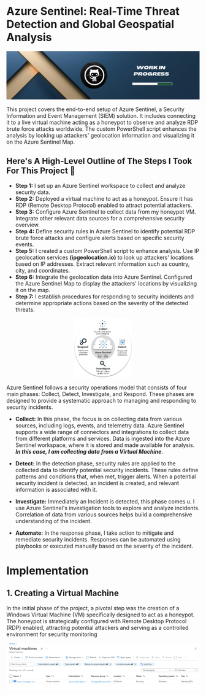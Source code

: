 # Azure Sentinel: Real-Time Threat Detection and Global Geospatial Analysis

<img src="https://github.com/bayulus/azure-honeynet-livetraffic/blob/main/Blue%20Minimalist%20Profesional%20Personal%20Linkedln%20Banner.png?raw=true" >

<p> This project covers the end-to-end setup of Azure Sentinel, a Security Information and Event Management (SIEM) solution. It includes connecting it to a live virtual machine acting as a honeypot to observe and analyze RDP brute force attacks worldwide. The custom PowerShell script enhances the analysis by looking up attackers' geolocation information and visualizing it on the Azure Sentinel Map.</p>

<h2>Here's A High-Level Outline of The Steps I Took For This Project 💫</h2>

  - **Step 1:** I set up an Azure Sentinel workspace to collect and analyze security data.
  - **Step 2:** Deployed a virtual machine to act as a honeypot. Ensure it has RDP (Remote Desktop Protocol) enabled to attract potential attackers.
  - **Step 3:** Configure Azure Sentinel to collect data from my honeypot VM. Integrate other relevant data sources for a comprehensive security overview.
  - **Step 4:** Define security rules in Azure Sentinel to identify potential RDP brute force attacks and configure alerts based on specific security events.
  - **Step 5:** I created a custom PowerShell script to enhance analysis. Use IP geolocation services **(ipgeolocation.io)** to look up attackers' locations based on IP addresses. Extract relevant information such as country, city, and coordinates.
  - **Step 6:** Integrate the geolocation data into Azure Sentinel. Configured the Azure Sentinel Map to display the attackers' locations by visualizing it on the map.
  - **Step 7:** I establish procedures for responding to security incidents and determine appropriate actions based on the severity of the detected threats.

<p align="center">
<img src="https://github.com/bayulus/azure-honeynet-livetraffic/blob/main/images/Sentinerl%20visual.jpg?raw=true"  width="30%">
</p>

<p>Azure Sentinel follows a security operations model that consists of four main phases: Collect, Detect, Investigate, and Respond. These phases are designed to provide a systematic approach to managing and responding to security incidents.</p>

  - **Collect:** In this phase, the focus is on collecting data from various sources, including logs, events, and telemetry data. Azure Sentinel supports a wide range of connectors and integrations to collect data from different platforms and services. Data is ingested into the Azure Sentinel workspace, where it is stored and made available for analysis. **<i>In this case, I am collecting data from a Virtual Machine</i>**.
    
  - **Detect:** In the detection phase, security rules are applied to the collected data to identify potential security incidents.
These rules define patterns and conditions that, when met, trigger alerts. When a potential security incident is detected, an incident is created, and relevant information is associated with it.

  - **Investigate:** Immediately an Incident is detected, this phase comes u. I use Azure Sentinel's investigation tools to explore and analyze incidents.
Correlation of data from various sources helps build a comprehensive understanding of the incident.

  - **Automate:** In the response phase, I take action to mitigate and remediate security incidents. Responses can be automated using playbooks or executed manually based on the severity of the incident.

# Implementation

<h2>1. Creating a Virtual Machine</h2>
<p>In the initial phase of the project, a pivotal step was the creation of a Windows Virtual Machine (VM) specifically designed to act as a honeypot. The honeypot is strategically configured with Remote Desktop Protocol (RDP) enabled, attracting potential attackers and serving as a controlled environment for security monitoring</p>

<img src="https://github.com/bayulus/azure-honeynet-livetraffic/blob/main/images/1.PNG?raw=true" > 

  


